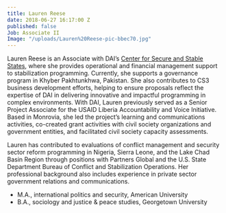 ```yaml
---
title: Lauren Reese
date: 2018-06-27 16:17:00 Z
published: false
Job: Associate II
Image: "/uploads/Lauren%20Reese-pic-bbec70.jpg"
---
```


Lauren Reese is an Associate with DAI’s [Center for Secure and Stable States](https://www.dai.com/our-work/solutions/fragile-states), where she provides operational and financial management support to stabilization programming. Currently, she supports a governance program in Khyber Pakhtunkhwa, Pakistan. She also contributes to CS3 business development efforts, helping to ensure proposals reflect the expertise of DAI in delivering innovative and impactful programming in complex environments. With DAI, Lauren previously served as a Senior Project Associate for the USAID Liberia Accountability and Voice Initiative. Based in Monrovia, she led the project’s learning and communications activities, co-created grant activities with civil society organizations and government entities, and facilitated civil society capacity assessments. 
<!--more-->
Lauren has contributed to evaluations of conflict management and security sector reform programming in Nigeria, Sierra Leone, and the Lake Chad Basin Region through positions with Partners Global and the U.S. State Department Bureau of Conflict and Stabilization Operations. Her professional background also includes experience in private sector government relations and communications.

* M.A., international politics and security, American University 
* B.A., sociology and justice & peace studies, Georgetown University 
